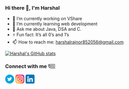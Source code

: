 ### Hi there 👋, I'm Harshal


- 🔭 I’m currently working on VShare
- 🌱 I’m currently learning web development
- 💬 Ask me about Java, DSA and C.
- ⚡ Fun fact: It’s all 0’s and 1’s
- 📫 How to reach me: harshalrajnor852056@gmail.com

[![Harshal's GitHub stats](https://github-readme-stats.vercel.app/api?username=harshal-rajnoor&theme=dark)](https://github.com/harshal-rajnoor/github-readme-stats)

### Connect with me 👇🏼
[![Twitter](/images/twitter.png)](https://twitter.com/harshal_rajnor) [![Instagram](/images/instagram.png)](https://www.instagram.com/harshal_rajnoor/) [![Linkedin](/images/linkedin.png)](https://www.linkedin.com/in/harshal-rajnoor-403028195/)

